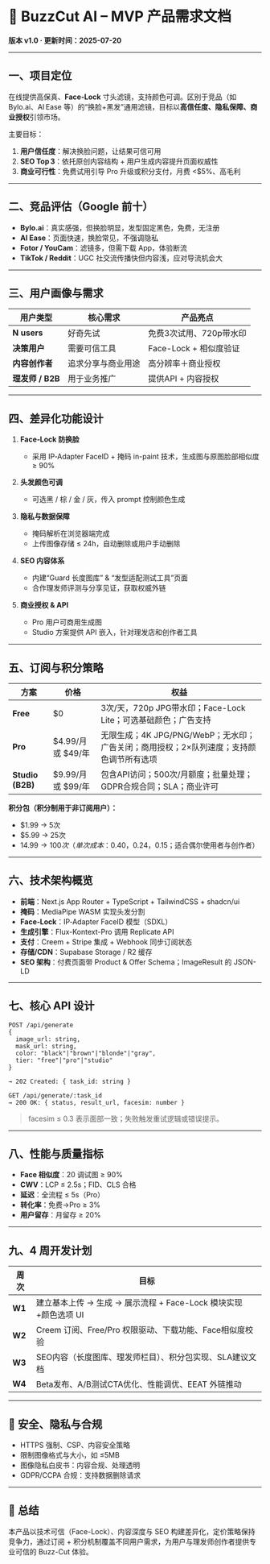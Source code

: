 
# 🔧 BuzzCut AI – MVP 产品需求文档

**版本 v1.0 · 更新时间：2025-07-20**

---

## 一、项目定位

在线提供高保真、**Face‑Lock** 寸头滤镜，支持颜色可调。区别于竞品（如 Bylo.ai、AI Ease 等）的“换脸+黑发”通用滤镜，目标以**高信任度、隐私保障、商业授权**引领市场。

主要目标：
1. **用户信任度**：解决换脸问题，让结果可信可用  
2. **SEO Top 3**：依托原创内容结构 + 用户生成内容提升页面权威性  
3. **商业可行性**：免费试用引导 Pro 升级或积分支付，月费 <$5%、高毛利

---

## 二、竞品评估（Google 前十）

- **Bylo.ai**：真实感强，但换脸明显，发型固定黑色，免费，无注册  
- **AI Ease**：页面快速，换脸常见，不强调隐私  
- **Fotor / YouCam**：滤镜多，但需下载 App，体验断流  
- **TikTok / Reddit**：UGC 社交流传播快但内容浅，应对导流机会大  

---

## 三、用户画像与需求

| 用户类型 | 核心需求 | 产品亮点 |
|----------|----------|----------|
| **N users** | 好奇先试 | 免费3次试用、720p带水印 |
| **决策用户** | 需要可信工具 | Face-Lock + 相似度验证 |
| **内容创作者** | 追求分享与商业用途 | 高分辨率＋商业授权 |
| **理发师 / B2B** | 用于业务推广 | 提供API + 内容授权 |

---

## 四、差异化功能设计

1. **Face‑Lock 防换脸**  
   - 采用 IP‑Adapter FaceID + 掩码 in-paint 技术，生成图与原图脸部相似度 ≥ 90%  

2. **头发颜色可调**  
   - 可选黑 / 棕 / 金 / 灰，传入 prompt 控制颜色生成  

3. **隐私与数据保障**  
   - 掩码解析在浏览器端完成  
   - 上传图像存储 ≤ 24h，自动删除或用户手动删除  

4. **SEO 内容体系**
   - 内建“Guard 长度图库” & “发型适配测试工具”页面  
   - 合作理发师评测与分享见证，获取权威外链  

5. **商业授权 & API**
   - Pro 用户可商用生成图  
   - Studio 方案提供 API 嵌入，针对理发店和创作者工具  

---

## 五、订阅与积分策略

| 方案 | 价格 | 权益 |
|------|------|------|
| **Free** | $0 | 3次/天，720p JPG带水印；Face-Lock Lite；可选基础颜色；广告支持 |
| **Pro** | $4.99/月 或 $49/年 | 无限生成；4K JPG/PNG/WebP；无水印；广告关闭；商用授权；2×队列速度；支持颜色调节所有选项 |
| **Studio (B2B)** | $9.99/月 或 $99/年 | 包含API访问；500次/月额度；批量处理；GDPR合规合同；SLA；商业许可 |

**积分包（积分制用于非订阅用户）：**
- $1.99 → 5次
- $5.99 → 25次
- $14.99 → 100次  
（单次成本：$0.40，$0.24，$0.15；适合偶尔使用者与创作者）

---

## 六、技术架构概览

- **前端**：Next.js App Router + TypeScript + TailwindCSS + shadcn/ui  
- **掩码**：MediaPipe WASM 实现头发分割  
- **Face‑Lock**：IP‑Adapter FaceID 模型（SDXL）  
- **生成引擎**：Flux-Kontext-Pro 调用 Replicate API  
- **支付**：Creem + Stripe 集成 + Webhook 同步订阅状态  
- **存储/CDN**：Supabase Storage / R2 缓存  
- **SEO 架构**：付费页面带 Product & Offer Schema；ImageResult 的 JSON-LD

---

## 七、核心 API 设计

```
POST /api/generate
{
  image_url: string,
  mask_url: string,
  color: "black"|"brown"|"blonde"|"gray",
  tier: "free"|"pro"|"studio"
}

→ 202 Created: { task_id: string }

GET /api/generate/:task_id
→ 200 OK: { status, result_url, facesim: number }
```

> facesim ≤ 0.3 表示面部一致；失败触发重试逻辑或错误提示。

---

## 八、性能与质量指标

- **Face 相似度**：20 调试图 ≥ 90%  
- **CWV**：LCP ≤ 2.5s；FID、CLS 合格  
- **延迟**：全流程 ≤ 5s（Pro）  
- **转化率**：免费→Pro ≥ 3%  
- **用户留存**：月留存 ≥ 20%  

---

## 九、4 周开发计划

| 周次 | 目标 |
|------|------|
| **W1** | 建立基本上传 → 生成 → 展示流程 + Face-Lock 模块实现 +颜色选项 UI |
| **W2** | Creem 订阅、Free/Pro 权限驱动、下载功能、Face相似度校验 |
| **W3** | SEO内容（长度图库、理发师栏目）、积分包实现、SLA建议文档 |
| **W4** | Beta发布、A/B测试CTA优化、性能调优、EEAT 外链推动 |

---

## 🔐 安全、隐私与合规

- HTTPS 强制、CSP、内容安全策略  
- 限制图像格式与大小，如 ≤5MB  
- 图像隐私白皮书：内容合规、处理透明  
- GDPR/CCPA 合规：支持数据删除请求  

---

## 🧾 总结

本产品以技术可信（Face-Lock）、内容深度与 SEO 构建差异化，定价策略保持竞争力，通过订阅 + 积分机制覆盖不同用户需求，为用户与理发师创作者提供专业可信的 Buzz-Cut 体验。  
